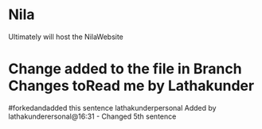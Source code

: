 # Nila
Ultimately will host the NilaWebsite
# Change added to the file in Branch Changes toRead me by Lathakunder
#forkedandadded this sentence lathakunderpersonal
Added by lathakunderersonal@16:31 - Changed 5th sentence
